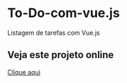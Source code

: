 # To-Do-com-vue.js
 Listagem de tarefas com Vue.js

 ## Veja este projeto online
[Clique aqui](https://benhuur1.github.io/To-Do-com-vue.js/)
